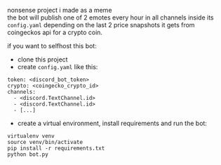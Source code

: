 nonsense project i made as a meme\
the bot will publish one of 2 emotes every hour in all channels inside its `config.yaml` depending on the last 2 price snapshots it gets from coingeckos api for a crypto coin.

if you want to selfhost this bot:
- clone this project
- create `config.yaml` like this:
```
token: <discord_bot_token>
crypto: <coingecko_crypto_id>
channels:
  - <discord.TextChannel.id>
  - <discord.TextChannel.id>
  - [...]
```
- create a virtual environment, install requirements and run the bot:
```
virtualenv venv
source venv/bin/activate
pip install -r requirements.txt
python bot.py
```

